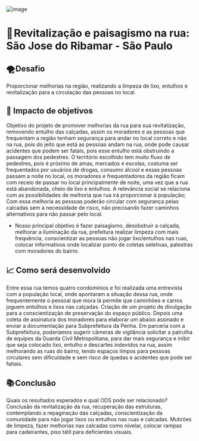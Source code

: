 ![image](https://user-images.githubusercontent.com/111026785/236568567-623dfe32-3f1f-4d5e-8c31-e808facc3846.png)

# 💚 Revitalização e paisagismo na rua: São Jose do Ribamar - São Paulo

## 🌪️ Desafio

Proporcionar melhorias na região, realizando a limpeza de lixo, entulhos e revitalização para a circulação das pessoas no local.

## 🎯 Impacto de objetivos

Objetivo do projeto de promover melhorias da rua para sua revitalização, removendo entulho das calçadas, assim os moradores e as pessoas que frequentam a região tenham segurança para andar no local correto e não na rua, pois do jeito que está as pessoas andam na rua, onde pode causar acidentes que podem ser fatais, pois esse entulho está obstruindo a passagem dos pedestres. 
O território escolhido tem muito fluxo de pedestres, pois é próximo de amas, mercados e escolas, costuma ser frequentados por usuários de drogas, consumo álcool e essas pessoas passam a noite no local, os moradores e frequentadores da região ficam com receio de passar no local principalmente de noite, uma vez que a rua está abandonada, cheio de lixo e entulhos. 
A relevância social se relaciona com as possibilidades de melhoria que rua irá proporcionar à população;
Com essa melhoria as pessoas poderão circular com segurança pelas calcadas sem a necessidade de risco, não precisando fazer caminhos alternativos para não passar pelo local.
- Nosso principal objetivo é fazer paisagismo, desobstruir a calçada, melhorar a iluminação da rua, prefeitura realizar limpeza com mais frequência, conscientizar as pessoas não jogar lixo/entulhos nas ruas, colocar informativos onde localizar ponto de coletas seletivas, palestras com moradores do bairro.

## 📈 Como será desenvolvido

Entre essa rua temos quatro condomínios e foi realizada uma entrevista com a população local, onde apontaram a situação dessa rua, onde frequentemente o pessoal que mora lá permite que caminhões e carros joguem entulhos e lixos nas calçadas. Criação de um projeto de divulgação para a conscientização de preservação do espaço público. Depois uma coleta de assinatura dos moradores para elaborar um abaixo assinado e enviar a documentação para Subprefeitura da Penha.
Em parceria com a Subprefeitura, poderíamos sugerir câmeras de vigilância solicitar a patrulha de equipes da Guarda Civil Metropolitana, para dar mais segurança e inibir que seja colocado lixo, entulho e descartes indevidos na rua, assim melhorando as ruas do bairro, tendo espaços limpos para pessoas circulares sem dificuldade e sem risco de quedas e acidentes que pode ser faltais.

## 📚 Conclusão 
 
Quais os resultados esperados e qual ODS pode ser relacionado?	Conclusão da revitalização da rua, recuperação das estruturas, contemplando a repaginação das calçadas, conscientização da comunidade para não jogar lixos ou entulhos nas ruas e calcadas. Mutirões de limpeza, fazer melhorias nas calcadas como nivelar, colocar rampas para cadeirantes, piso tátil para deficientes visuais.


